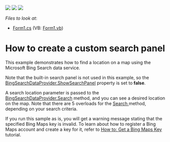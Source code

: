 <!-- default badges list -->
![](https://img.shields.io/endpoint?url=https://codecentral.devexpress.com/api/v1/VersionRange/128576270/13.2.6%2B)
[![](https://img.shields.io/badge/Open_in_DevExpress_Support_Center-FF7200?style=flat-square&logo=DevExpress&logoColor=white)](https://supportcenter.devexpress.com/ticket/details/E5084)
[![](https://img.shields.io/badge/📖_How_to_use_DevExpress_Examples-e9f6fc?style=flat-square)](https://docs.devexpress.com/GeneralInformation/403183)
<!-- default badges end -->
<!-- default file list -->
*Files to look at*:

* [Form1.cs](./CS/Form1.cs) (VB: [Form1.vb](./VB/Form1.vb))
<!-- default file list end -->
# How to create a custom search panel


<p>This example demonstrates how to find a location on a map using the Microsoft Bing Search data service.</p>
<p>Note that the built-in search panel is not used in this example, so the <a href="http://documentation.devexpress.com/#WindowsForms/DevExpressXtraMapBingSearchDataProvider_ShowSearchPaneltopic"><u>BingSearchDataProvider.ShowSearchPanel</u></a> property is set to<strong> false</strong>.</p>
<p>A search location parameter is passed to the <a href="http://documentation.devexpress.com/#WindowsForms/DevExpressXtraMapBingSearchDataProvider_Searchtopic1466"><u>BingSearchDataProvider.Search</u></a> method, and you can see a desired location on the map. Note that there are 5 overloads for the <a href="http://documentation.devexpress.com/#WindowsForms/DevExpressXtraMapBingSearchDataProvider_Searchtopic"><u>Search</u></a><u> </u>method, depending on your search criteria.</p>
<p>If you run this sample as is, you will get a warning message stating that the specified Bing Maps key is invalid. To learn about how to register a Bing Maps account and create a key for it, refer to <a href="http://documentation.devexpress.com/#WindowsForms/CustomDocument15102"><u>How to: Get a Bing Maps Key</u></a> tutorial.</p>
<p> </p>
<p> </p>

<br/>


